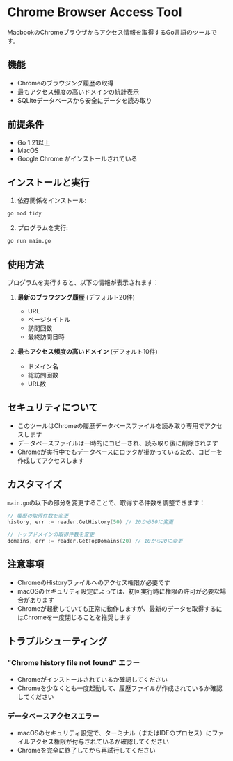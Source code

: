 # Chrome Browser Access Tool

MacbookのChromeブラウザからアクセス情報を取得するGo言語のツールです。

## 機能

- Chromeのブラウジング履歴の取得
- 最もアクセス頻度の高いドメインの統計表示
- SQLiteデータベースから安全にデータを読み取り

## 前提条件

- Go 1.21以上
- MacOS
- Google Chrome がインストールされている

## インストールと実行

1. 依存関係をインストール:
```bash
go mod tidy
```

2. プログラムを実行:
```bash
go run main.go
```

## 使用方法

プログラムを実行すると、以下の情報が表示されます：

1. **最新のブラウジング履歴** (デフォルト20件)
   - URL
   - ページタイトル
   - 訪問回数
   - 最終訪問日時

2. **最もアクセス頻度の高いドメイン** (デフォルト10件)
   - ドメイン名
   - 総訪問回数
   - URL数

## セキュリティについて

- このツールはChromeの履歴データベースファイルを読み取り専用でアクセスします
- データベースファイルは一時的にコピーされ、読み取り後に削除されます
- Chromeが実行中でもデータベースにロックが掛かっているため、コピーを作成してアクセスします

## カスタマイズ

`main.go`の以下の部分を変更することで、取得する件数を調整できます：

```go
// 履歴の取得件数を変更
history, err := reader.GetHistory(50) // 20から50に変更

// トップドメインの取得件数を変更
domains, err := reader.GetTopDomains(20) // 10から20に変更
```

## 注意事項

- ChromeのHistoryファイルへのアクセス権限が必要です
- macOSのセキュリティ設定によっては、初回実行時に権限の許可が必要な場合があります
- Chromeが起動していても正常に動作しますが、最新のデータを取得するにはChromeを一度閉じることを推奨します

## トラブルシューティング

### "Chrome history file not found" エラー
- Chromeがインストールされているか確認してください
- Chromeを少なくとも一度起動して、履歴ファイルが作成されているか確認してください

### データベースアクセスエラー
- macOSのセキュリティ設定で、ターミナル（またはIDEのプロセス）にファイルアクセス権限が付与されているか確認してください
- Chromeを完全に終了してから再試行してください
